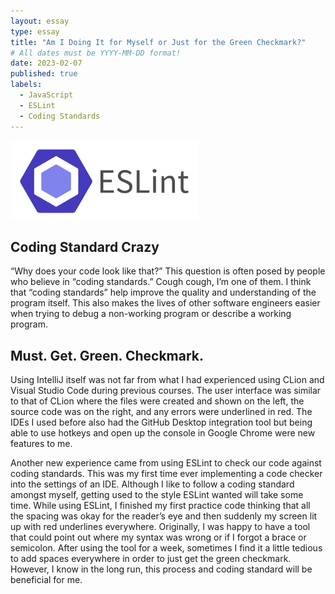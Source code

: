 ```yaml
---
layout: essay
type: essay
title: "Am I Doing It for Myself or Just for the Green Checkmark?"
# All dates must be YYYY-MM-DD format!
date: 2023-02-07
published: true
labels:
  - JavaScript
  - ESLint 
  - Coding Standards
---
```


<div class="text-center p-4">
  <img width="300px" src="../img/ESLint.jpg" class="img-thumbnail" >
</div>

## Coding Standard Crazy

“Why does your code look like that?” This question is often posed by people who believe in “coding standards.” Cough cough, I’m one of them. I think that “coding standards” help improve the quality and understanding of the program itself. This also makes the lives of other software engineers easier when trying to debug a non-working program or describe a working program.

## Must. Get. Green. Checkmark.

Using IntelliJ itself was not far from what I had experienced using CLion and Visual Studio Code during previous courses. The user interface was similar to that of CLion where the files were created and shown on the left, the source code was on the right, and any errors were underlined in red. The IDEs I used before also had the GitHub Desktop integration tool but being able to use hotkeys and open up the console in Google Chrome were new features to me. 

Another new experience came from using ESLint to check our code against coding standards. This was my first time ever implementing a code checker into the settings of an IDE. Although I like to follow a coding standard amongst myself, getting used to the style ESLint wanted will take some time. While using ESLint, I finished my first practice code thinking that all the spacing was okay for the reader’s eye and then suddenly my screen lit up with red underlines everywhere. Originally, I was happy to have a tool that could point out where my syntax was wrong or if I forgot a brace or semicolon. After using the tool for a week, sometimes I find it a little tedious to add spaces everywhere in order to just get the green checkmark. However, I know in the long run, this process and coding standard will be beneficial for me. 
